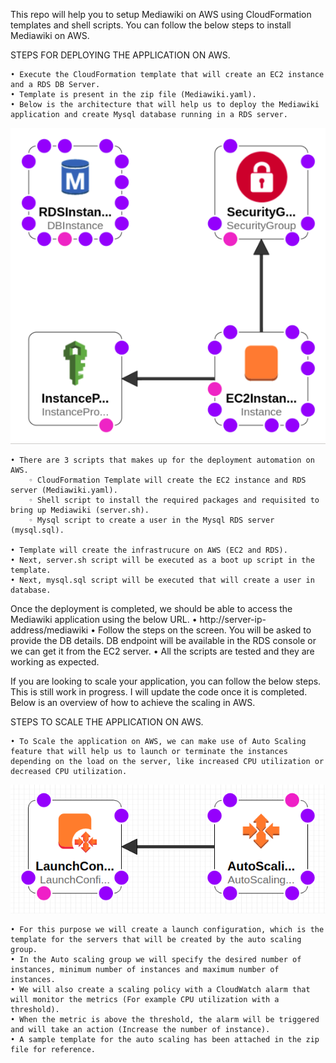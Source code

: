 This repo will help you to setup Mediawiki on AWS using CloudFormation templates and shell scripts.
You can follow the below steps to install Mediawiki on AWS.

STEPS FOR DEPLOYING THE APPLICATION ON AWS.

    • Execute the CloudFormation template that will create an EC2 instance and a RDS DB Server.
    • Template is present in the zip file (Mediawiki.yaml). 
    • Below is the architecture that will help us to deploy the Mediawiki application and create Mysql database running in a RDS server.
    
![alt text](https://raw.githubusercontent.com/Dgruploads/Mediawiki/master/Mediawiki+db.png)



























    • There are 3 scripts that makes up for the deployment automation on AWS.
        ◦ CloudFormation Template will create the EC2 instance and RDS server (Mediawiki.yaml).
        ◦ Shell script to install the required packages and requisited to bring up Mediawiki (server.sh).
        ◦ Mysql script to create a user in the Mysql RDS server (mysql.sql).
      
    • Template will create the infrastrucure on AWS (EC2 and RDS).
    • Next, server.sh script will be executed as a boot up script in the template.
    • Next, mysql.sql script will be executed that will create a user in database.

Once the deployment is completed, we should be able to access the Mediawiki application using the below URL.
    • http://server-ip-address/mediawiki
    • Follow the steps on the screen. You will be asked to provide the DB details. DB endpoint will be available in the RDS console or we can get it from the EC2 server.
    • All the scripts are tested and they are working as expected.

If you are looking to scale your application, you can follow the below steps.
This is still work in progress. I will update the code once it is completed. Below is an overview of how to achieve the scaling in AWS.

STEPS TO SCALE THE APPLICATION ON AWS.

    • To Scale the application on AWS, we can make use of Auto Scaling feature that will help us to launch or terminate the instances depending on the load on the server, like increased CPU utilization or decreased CPU utilization.
   
![alt text](https://raw.githubusercontent.com/Dgruploads/Mediawiki/master/autoscaling.png)

      
    • For this purpose we will create a launch configuration, which is the template for the servers that will be created by the auto scaling group.
    • In the Auto scaling group we will specify the desired number of instances, minimum number of instances and maximum number of instances.
    • We will also create a scaling policy with a CloudWatch alarm that will monitor the metrics (For example CPU utilization with a threshold).
    • When the metric is above the threshold, the alarm will be triggered and will take an action (Increase the number of instance).
    • A sample template for the auto scaling has been attached in the zip file for reference.

